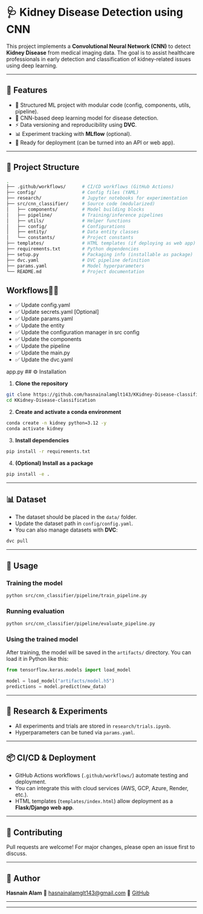 
# 🩺 Kidney Disease Detection using CNN

This project implements a **Convolutional Neural Network (CNN)** to detect **Kidney Disease** from medical imaging data. The goal is to assist healthcare professionals in early detection and classification of kidney-related issues using deep learning.

---

## 📌 Features

* 📂 Structured ML project with modular code (config, components, utils, pipeline).
* 🧠 CNN-based deep learning model for disease detection.
* ⚡ Data versioning and reproducibility using **DVC**.
* 📊 Experiment tracking with **MLflow** (optional).
* 🚀 Ready for deployment (can be turned into an API or web app).

---

## 📁 Project Structure

```bash
.
├── .github/workflows/      # CI/CD workflows (GitHub Actions)
├── config/                 # Config files (YAML)
├── research/               # Jupyter notebooks for experimentation
├── src/cnn_classifier/     # Source code (modularized)
│   ├── components/         # Model building blocks
│   ├── pipeline/           # Training/inference pipelines
│   ├── utils/              # Helper functions
│   ├── config/             # Configurations
│   ├── entity/             # Data entity classes
│   └── constants/          # Project constants
├── templates/              # HTML templates (if deploying as web app)
├── requirements.txt        # Python dependencies
├── setup.py                # Packaging info (installable as package)
├── dvc.yaml                # DVC pipeline definition
├── params.yaml             # Model hyperparameters
└── README.md               # Project documentation
```

## Workflows🧡💛
<ul>
<li> ✅ Update config.yaml</li>
<li> ✅ Update secrets.yaml [Optional]</li>
<li> ✅ Update params.yaml</li>
<li> ✅ Update the entity</li>
<li> ✅ Update the configuration manager in src config</li>
<li> ✅ Update the components</li>
<li> ✅ Update the pipeline</li>
<li> ✅ Update the main.py</li>
<li> ✅ Update the dvc.yaml</li>
</ul>
app.py
## ⚙️ Installation

1. **Clone the repository**

```bash
git clone https://github.com/hasnainalamglt143/KKidney-Disease-classification.git
cd KKidney-Disease-classification
```

2. **Create and activate a conda environment**

```bash
conda create -n kidney python=3.12 -y
conda activate kidney
```

3. **Install dependencies**

```bash
pip install -r requirements.txt
```

4. **(Optional) Install as a package**

```bash
pip install -e .
```

---

## 📊 Dataset

* The dataset should be placed in the `data/` folder.
* Update the dataset path in `config/config.yaml`.
* You can also manage datasets with **DVC**:

```bash
dvc pull
```

---

## 🚀 Usage

### Training the model

```bash
python src/cnn_classifier/pipeline/train_pipeline.py
```

### Running evaluation

```bash
python src/cnn_classifier/pipeline/evaluate_pipeline.py
```

### Using the trained model

After training, the model will be saved in the `artifacts/` directory. You can load it in Python like this:

```python
from tensorflow.keras.models import load_model

model = load_model("artifacts/model.h5")
predictions = model.predict(new_data)
```

---

## 🔬 Research & Experiments

* All experiments and trials are stored in `research/trials.ipynb`.
* Hyperparameters can be tuned via `params.yaml`.

---

## 📦 CI/CD & Deployment

* GitHub Actions workflows (`.github/workflows/`) automate testing and deployment.
* You can integrate this with cloud services (AWS, GCP, Azure, Render, etc.).
* HTML templates (`templates/index.html`) allow deployment as a **Flask/Django web app**.

---

## 🤝 Contributing

Pull requests are welcome! For major changes, please open an issue first to discuss.

---

## 📧 Author

**Hasnain Alam**
📩 [hasnainalamglt143@gmail.com](mailto:hasnainalamglt143@gmail.com)
🔗 [GitHub](https://github.com/hasnainalamglt143)

---


---

